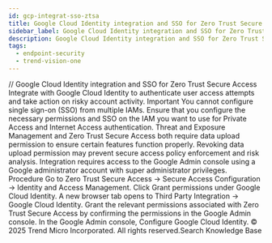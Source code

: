 ```yaml
---
id: gcp-integrat-sso-ztsa
title: Google Cloud Identity integration and SSO for Zero Trust Secure Access
sidebar_label: Google Cloud Identity integration and SSO for Zero Trust Secure Access
description: Google Cloud Identity integration and SSO for Zero Trust Secure Access
tags:
  - endpoint-security
  - trend-vision-one
---
```


/*<![CDATA[*/ $('#title').html($('meta[name=map-description]').attr('content')); /*]]>*/ Google Cloud Identity integration and SSO for Zero Trust Secure Access Integrate with Google Cloud Identity to authenticate user access attempts and take action on risky account activity. Important You cannot configure single sign-on (SSO) from multiple IAMs. Ensure that you configure the necessary permissions and SSO on the IAM you want to use for Private Access and Internet Access authentication. Threat and Exposure Management and Zero Trust Secure Access both require data upload permission to ensure certain features function properly. Revoking data upload permission may prevent secure access policy enforcement and risk analysis. Integration requires access to the Google Admin console using a Google administrator account with super administrator privileges. Procedure Go to Zero Trust Secure Access → Secure Access Configuration → Identity and Access Management. Click Grant permissions under Google Cloud Identity. A new browser tab opens to Third Party Integration → Google Cloud Identity. Grant the relevant permissions associated with Zero Trust Secure Access by confirming the permissions in the Google Admin console. In the Google Admin console, Configure Google Cloud Identity. © 2025 Trend Micro Incorporated. All rights reserved.Search Knowledge Base